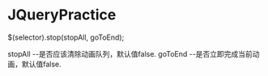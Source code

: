 # JQueryPractice

$(selector).stop(stopAll, goToEnd);

stopAll         --是否应该清除动画队列，默认值false.
goToEnd         --是否立即完成当前动画，默认值false.

